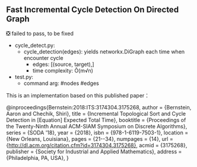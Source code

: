 ## Fast Incremental Cycle Detection On Directed Graph

❎ failed to pass, to be fixed

- cycle_detect.py: 
    - cycle_detection(edges): yields networkx.DiGraph each time when encounter cycle
        - edges: [(source, target),]
        - time complexity: Õ(m√n)
- test.py:
    - command arg: #nodes #edges

This is an implementation based on this published paper：

@inproceedings{Bernstein:2018:ITS:3174304.3175268,
 author = {Bernstein, Aaron and Chechik, Shiri},
 title = {Incremental Topological Sort and Cycle Detection in [Equation] Expected Total Time},
 booktitle = {Proceedings of the Twenty-Ninth Annual ACM-SIAM Symposium on Discrete Algorithms},
 series = {SODA '18},
 year = {2018},
 isbn = {978-1-6119-7503-1},
 location = {New Orleans, Louisiana},
 pages = {21--34},
 numpages = {14},
 url = {http://dl.acm.org/citation.cfm?id=3174304.3175268},
 acmid = {3175268},
 publisher = {Society for Industrial and Applied Mathematics},
 address = {Philadelphia, PA, USA},
}